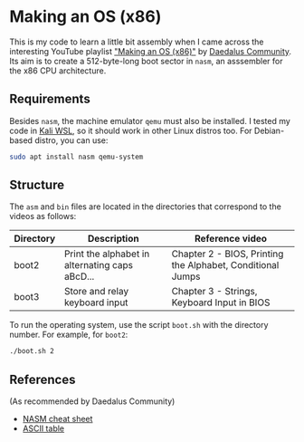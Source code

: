# Making an OS (x86)

This is my code to learn a little bit assembly when I came across the interesting YouTube playlist ["Making an OS (x86)"](https://www.youtube.com/watch?v=MwPjvJ9ulSc&list=PLm3B56ql_akNcvH8vvJRYOc7TbYhRs19M) by [Daedalus Community](https://www.youtube.com/@DaedalusCommunity).
Its aim is to create a 512-byte-long boot sector in `nasm`, an asssembler for the x86 CPU architecture.

## Requirements

Besides `nasm`, the machine emulator `qemu` must also be installed.
I tested my code in [Kali WSL](https://www.kali.org/docs/wsl/wsl-preparations/), so it should work in other Linux distros too.
For Debian-based distro, you can use:

```bash
sudo apt install nasm qemu-system
```

## Structure

The `asm` and `bin` files are located in the directories that correspond to the videos as follows:

| Directory | Description                                       | Reference video                                               |
|-----------|---------------------------------------------------|---------------------------------------------------------------|
| boot2     | Print the alphabet in alternating caps aBcD...    | Chapter 2 - BIOS, Printing the Alphabet, Conditional Jumps    |
| boot3     | Store and relay keyboard input                    | Chapter 3 - Strings, Keyboard Input in BIOS                   |

To run the operating system, use the script `boot.sh` with the directory number.
For example, for `boot2`:

```bash
./boot.sh 2
```

## References

(As recommended by Daedalus Community)

- [NASM cheat sheet](https://www.bencode.net/blob/nasmcheatsheet.pdf)
- [ASCII table](https://www.asciitable.com/)